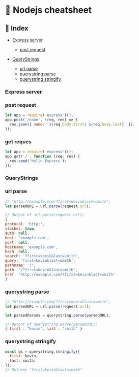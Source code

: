 # :tada: Nodejs cheatsheet

## :pencil: Index

- [Express server](#Express-server)

  - [post request](#post-request)

- [QueryStrings](#QueryStrings)
  - [url parse](#url-parse)
  - [querystring parse](#querystring-parse)
  - [querystring stringify](#querystring-stringify)

### Express server

### post request

```js
let app = require('express')();
app.post('/name', (req, res) => {
  res.json({ name: `${req.body.first} ${req.body.last}` });
});
```

### get reques

```js
let app = require('express')();
app.get('/', function (req, res) {
  res.send('Hello Express');
});
```

### QueryStrings

### url parse

```js
// "http://example.com/?first=kevin&last=smith";
let parsedURL = url.parse(request.url);

// Output of url.parse(request.url);
{
protocol: 'http:',
slashes: true,
auth: null,
host: 'example.com',
port: null,
hostname: 'example.com',
hash: null,
search: '?first=kevin&last=smith',
query: 'first=kevin&last=smith',
pathname: '/',
path: '/?first=kevin&last=smith',
href: 'http://example.com/?first=kevin&last=smith'
}

```

### querystring parse

```js
// "http://example.com/?first=kevin&last=smith";
let parsedURL = url.parse(request.url);

let parsedParams = querystring.parse(parsedURL);

// Output of querystring.parse(parsedURL);
{ first : "kevin", last : "smith" }
```

### querystring stringify

```js
const qs = querystring.stringify({
  first: kevin,
  last: smith,
});
// Returns "first=kevin&last=smith"
```
